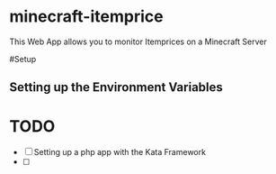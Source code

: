 # minecraft-itemprice
This Web App allows you to monitor Itemprices on a Minecraft Server

#Setup
## Setting up the Environment Variables


# TODO
- [ ] Setting up a php app with the Kata Framework
- [ ] 
